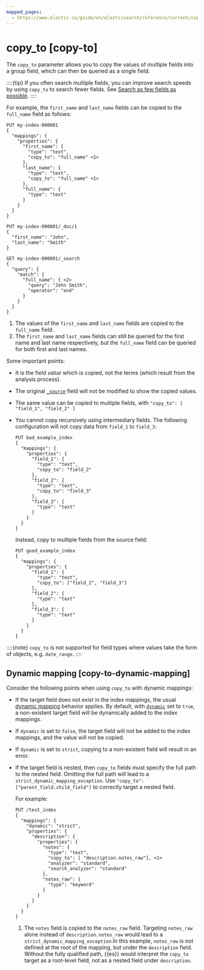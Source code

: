 ```yaml
---
mapped_pages:
  - https://www.elastic.co/guide/en/elasticsearch/reference/current/copy-to.html
---
```


# copy_to [copy-to]

The `copy_to` parameter allows you to copy the values of multiple fields into a group field, which can then be queried as a single field.

::::{tip}
If you often search multiple fields, you can improve search speeds by using `copy_to` to search fewer fields. See [Search as few fields as possible](docs-content://deploy-manage/production-guidance/optimize-performance/search-speed.md#search-as-few-fields-as-possible).
::::


For example, the `first_name` and `last_name` fields can be copied to the `full_name` field as follows:

```console
PUT my-index-000001
{
  "mappings": {
    "properties": {
      "first_name": {
        "type": "text",
        "copy_to": "full_name" <1>
      },
      "last_name": {
        "type": "text",
        "copy_to": "full_name" <1>
      },
      "full_name": {
        "type": "text"
      }
    }
  }
}

PUT my-index-000001/_doc/1
{
  "first_name": "John",
  "last_name": "Smith"
}

GET my-index-000001/_search
{
  "query": {
    "match": {
      "full_name": { <2>
        "query": "John Smith",
        "operator": "and"
      }
    }
  }
}
```

1. The values of the `first_name` and `last_name` fields are copied to the `full_name` field.
2. The `first_name` and `last_name` fields can still be queried for the first name and last name respectively, but the `full_name` field can be queried for both first and last names.


Some important points:

* It is the field *value* which is copied, not the terms (which result from the analysis process).
* The original [`_source`](/reference/elasticsearch/mapping-reference/mapping-source-field.md) field will not be modified to show the copied values.
* The same value can be copied to multiple fields, with `"copy_to": [ "field_1", "field_2" ]`
* You cannot copy recursively using intermediary fields. The following configuration will not copy data from `field_1` to `field_3`:

    ```console
    PUT bad_example_index
    {
      "mappings": {
        "properties": {
          "field_1": {
            "type": "text",
            "copy_to": "field_2"
          },
          "field_2": {
            "type": "text",
            "copy_to": "field_3"
          },
          "field_3": {
            "type": "text"
          }
        }
      }
    }
    ```

    Instead, copy to multiple fields from the source field:

    ```console
    PUT good_example_index
    {
      "mappings": {
        "properties": {
          "field_1": {
            "type": "text",
            "copy_to": ["field_2", "field_3"]
          },
          "field_2": {
            "type": "text"
          },
          "field_3": {
            "type": "text"
          }
        }
      }
    }
    ```


::::{note}
`copy_to` is not supported for field types where values take the form of objects, e.g. `date_range`.
::::



## Dynamic mapping [copy-to-dynamic-mapping]

Consider the following points when using `copy_to` with dynamic mappings:

* If the target field does not exist in the index mappings, the usual [dynamic mapping](docs-content://manage-data/data-store/mapping/dynamic-mapping.md) behavior applies. By default, with [`dynamic`](/reference/elasticsearch/mapping-reference/dynamic.md) set to `true`, a non-existent target field will be dynamically added to the index mappings.
* If `dynamic` is set to `false`, the target field will not be added to the index mappings, and the value will not be copied.
* If `dynamic` is set to `strict`, copying to a non-existent field will result in an error.

* If the target field is nested, then `copy_to` fields must specify the full path to the nested field. Omitting the full path will lead to a `strict_dynamic_mapping_exception`. Use `"copy_to": ["parent_field.child_field"]` to correctly target a nested field.

  For example:

  ```console
  PUT /test_index
  {
    "mappings": {
      "dynamic": "strict",
      "properties": {
        "description": {
          "properties": {
            "notes": {
              "type": "text",
              "copy_to": [ "description.notes_raw"], <1>
              "analyzer": "standard",
              "search_analyzer": "standard"
            },
            "notes_raw": {
              "type": "keyword"
            }
          }
        }
      }
    }
  }
  ```

  1. The `notes` field is copied to the `notes_raw` field. Targeting `notes_raw` alone instead of `description.notes_raw` would lead to a `strict_dynamic_mapping_exception`.In this example, `notes_raw` is not defined at the root of the mapping, but under the `description` field. Without the fully qualified path, {{es}} would interpret the `copy_to` target as a root-level field, not as a nested field under `description`.



